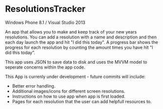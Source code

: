 ResolutionsTracker
==================

Windows Phone 8.1 / Visual Studio 2013

An app that allows you to make and keep track of your new years resolutions.
You can add a resolution with a name and description and then each day launch the app and hit "I did this today".
A progress bar shows the progress for each resolution by counting the amount times you have hit "I did this today".

This app uses JSON to save data to disk and uses the MVVM model to seperate concerns within the app code.

This App is currenly under development - future commits will include:
- Better error handling.
- Additional images/icons for different screen resolutions.
- Instructions on how to use app when app is first loaded.
- Pages for each resolution that the user can add helpfull resources to.
